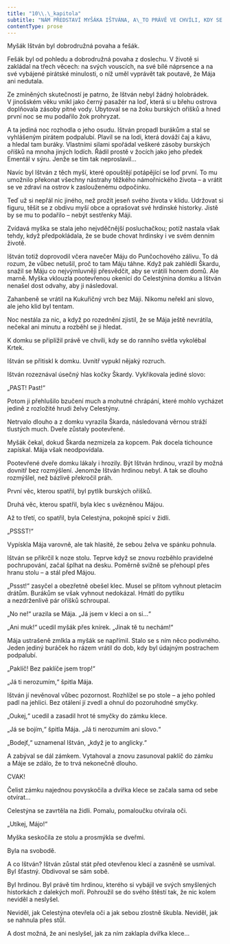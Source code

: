 ```yaml
---
title: "10\\.\_kapitola"
subtitle: "NÁM PŘEDSTAVÍ MYŠÁKA IŠTVÁNA, A\_TO PRÁVĚ VE CHVÍLI, KDY SE STANE HRDINOU"
contentType: prose
---
```


<section>

Myšák Ištván byl dobrodružná povaha a fešák.

Fešák byl od pohledu a dobrodružná povaha z doslechu. V životě si zakládal na třech věcech: na svých vouscích, na své bílé náprsence a na své vybájené pirátské minulosti, o níž uměl vyprávět tak poutavě, že Mája ani nedutala.

Ze zmíněných skutečností je patrno, že Ištván nebyl žádný holobrádek. V jinošském věku vnikl jako černý pasažér na loď, která si u břehu ostrova doplňovala zásoby pitné vody. Ubytoval se na žoku burských oříšků a hned první noc se mu podařilo žok prohryzat.

A ta jediná noc rozhodla o jeho osudu. Ištván propadl burákům a stal se vyhlášeným pirátem podpalubí. Plavil se na lodi, která dováží čaj a kávu, a hledal tam buráky. Vlastními silami spořádal veškeré zásoby burských oříšků na mnoha jiných lodích. Řádil prostě v žocích jako jeho předek Ementál v sýru. Jenže se tím tak neproslavil…

Navíc byl Ištván z těch myší, které opouštějí potápějící se loď první. To mu umožnilo překonat všechny nástrahy těžkého námořnického života – a vrátit se ve zdraví na ostrov k zaslouženému odpočinku.

Teď už si nepřál nic jiného, než prožít jeseň svého života v klidu. Udržovat si figuru, těšit se z obdivu myší obce a oprašovat své hrdinské historky. Jistě by se mu to podařilo – nebýt sestřenky Máji.

Zvídavá myška se stala jeho nejvděčnější posluchačkou; potíž nastala však tehdy, když předpokládala, že se bude chovat hrdinsky i ve svém denním životě.

Ištván totiž doprovodil včera navečer Máju do Punčochového zálivu. To dá rozum, že vůbec netušil, proč to tam Máju táhne. Když pak zahlédli Škardu, snažil se Máju co nejvýmluvněji přesvědčit, aby se vrátili honem domů. Ale marně. Myška vklouzla pootevřenou okenicí do Celestýnina domku a Ištván nenašel dost odvahy, aby ji následoval.

Zahanbeně se vrátil na Kukuřičný vrch bez Máji. Nikomu neřekl ani slovo, ale jeho klid byl tentam.

Noc nestála za nic, a když po rozednění zjistil, že se Mája ještě nevrátila, nečekal ani minutu a rozběhl se ji hledat.

K domku se připlížil právě ve chvíli, kdy se do ranního světla vykolébal Krtek.

Ištván se přitiskl k domku. Uvnitř vypukl nějaký rozruch.

Ištván rozeznával úsečný hlas kočky Škardy. Vykřikovala jediné slovo:

„PAST! Past!“

Potom ji přehlušilo bzučení much a mohutné chrápání, které mohlo vycházet jedině z rozložité hrudi želvy Celestýny.

Netrvalo dlouho a z domku vyrazila Škarda, následovaná věrnou stráží tlustých much. Dveře zůstaly pootevřené.

Myšák čekal, dokud Škarda nezmizela za kopcem. Pak docela tichounce zapískal. Mája však neodpovídala.

Pootevřené dveře domku lákaly i hrozily. Být Ištván hrdinou, vrazil by možná dovnitř bez rozmýšlení. Jenomže Ištván hrdinou nebyl. A tak se dlouho rozmýšlel, než bázlivě překročil práh.

První věc, kterou spatřil, byl pytlík burských oříšků.

Druhá věc, kterou spatřil, byla klec s uvězněnou Májou.

Až to třetí, co spatřil, byla Celestýna, pokojně spící v židli.

„PSSST!“

Vypískla Mája varovně, ale tak hlasitě, že sebou želva ve spánku pohnula.

Ištván se přikrčil k noze stolu. Teprve když se znovu rozběhlo pravidelné pochrupování, začal šplhat na desku. Poměrně svižně se přehoupl přes hranu stolu – a stál před Májou.

„Pssst!“ zasyčel a obezřetně obešel klec. Musel se přitom vyhnout pletacím drátům. Burákům se však vyhnout nedokázal. Hmátl do pytlíku a nezdrženlivě pár oříšků schroupal.

„No ne!“ urazila se Mája. „Já jsem v kleci a on si…“

„Ani muk!“ ucedil myšák přes knírek. „Jinak tě tu nechám!“

Mája ustrašeně zmlkla a myšák se napřímil. Stalo se s ním něco podivného. Jeden jediný buráček ho rázem vrátil do dob, kdy byl údajným postrachem podpalubí.

„Paklíč! Bez paklíče jsem trop!“

„Já ti nerozumím,“ špitla Mája.

Ištván jí nevěnoval vůbec pozornost. Rozhlížel se po stole – a jeho pohled padl na jehlici. Bez otálení jí zvedl a ohnul do pozoruhodné smyčky.

„Oukej,“ ucedil a zasadil hrot té smyčky do zámku klece.

„Já se bojím,“ špitla Mája. „Já ti nerozumím ani slovo.“

„Bodejť,“ uznamenal Ištván, „když je to anglicky.“

A zabýval se dál zámkem. Vytahoval a znovu zasunoval paklíč do zámku a Máje se zdálo, že to trvá nekonečně dlouho.

CVAK!

Čelist zámku najednou povyskočila a dvířka klece se začala sama od sebe otvírat…

Celestýna se zavrtěla na židli. Pomalu, pomaloučku otvírala oči.

„Utíkej, Májo!“

Myška seskočila ze stolu a prosmýkla se dveřmi.

Byla na svobodě.

A co Ištván? Ištván zůstal stát před otevřenou klecí a zasněně se usmíval. Byl šťastný. Obdivoval se sám sobě.

Byl hrdinou. Byl právě tím hrdinou, kterého si vybájil ve svých smyšlených historkách z dalekých moří. Pohroužil se do svého štěstí tak, že nic kolem neviděl a neslyšel.

Neviděl, jak Celestýna otevřela oči a jak sebou zlostně škubla. Neviděl, jak se nahnula přes stůl.

A dost možná, že ani neslyšel, jak za ním zaklapla dvířka klece…

</section>

